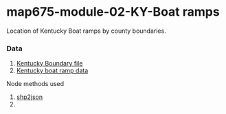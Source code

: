 # map675-module-02-KY-Boat ramps
Location of Kentucky Boat ramps by county boundaries.

### Data
1. [Kentucky Boundary file](https://catalog.data.gov/dataset/tiger-line-shapefile-2016-state-kentucky-current-county-subdivision-state-based)
2. [Kentucky boat ramp data](https://kygeoportal.ky.gov/geoportal/catalog/search/resource/details.page?uuid=%7BAF984DFA-6682-44FA-A9C0-BED216E1989D%7D)

Node methods used
1. [shp2json](https://www.npmjs.com/package/shp2json)
2.
